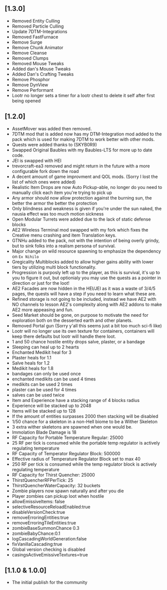 ## [1.3.0]
- Removed Entity Culling
- Removed Particle Culling
- Update 7DTM-Integrations
- Removed FastFurnace
- Remove Surge
- Remove Chunk Animator
- Remove Cleanse
- Removed Clumps
- Removed Mouse Tweaks
- Added dan's Mouse Tweaks
- Added Dan's Crafting Tweaks
- Remove Phosphor
- Remove DynView
- Remove Performant
- Lootr no longer sets a timer for a lootr chest to delete it self after first being opened

## [1.2.0]
- AssetMover was added then removed.
- 7DTM mod that is added now has my DTM-Integration mod added to the pack which is used for making 7DTM to work better with other mods.
- Quests were added thanks to (SKYB0R9)
- Swapped Original Baubles with my Baubles-LTS for more up to date code.
- JEI is swapped with HEI
- trevorcraft-ea3 removed and might return in the future with a more configurable fork down the road
- A decent amount of game improvment and QOL mods. (Sorry I lost the list of which ones were added)
- Realistic Item Drops are now Auto Pickup-able, no longer do you need to manually click each item you're trying to pick up
- Any armor should now allow protection against the burning sun, the better the armor the better the protection
- Only blindness and weakness is given if you're under the sun naked, the nausia effect was too much motion sickness
- Open Modular Turrets were added due to the lack of static defense blocks
- AE2 Wireless Terminal mod swapped with my fork which fixes the Creative menu crashing and item Translation keys.
- GTNHu added to the pack, not with the intention of being overly grindy, but to sink folks into a realism persona of survival.
- Major change on wild resource spawning to emphasize the dependency on `Ex Nihilo`
- Gregicality Multiblocks added to allow higher gains ability with lower tiers by utilizing multi block functionality.
- Progression is purposly left up to the player, as this is survival, it's up to you to figure it out, but optionialy you may use the quests as a pointer in direction or just for the loot!
- AE2 Facades are now hidden in the HEI/JEI as it was a waste of 3/4/5 pages, the quests will have a step if you need to learn what these are.
- Refined storage is not going to be included, instead we have AE2 with NO channels to lesson AE2's complexity along with AE2 addons to make AE2 more appeasing and fun.
- Seed Market should be gone, on purpose to motivate the need for exploration both on the desserted earth and other planets.
- Removed Portal gun (Sorry y'all this seems just a bit too much sci-fi like)
- Lootr will no longer use its own texture for containers, containers will keep there defaults but lootr will handle there loot.
- 1 and 50 chance hostile entity drops salve, plaster, or a bandage
- Sleeping can heal up to 2 hearts
- Enchanted Medikit heal for 3
- Plaster heals for 1.1
- Salve heals for 1.2
- Medikit heals for 1.8
- bandages can only be used once
- enchanted medikits can be used 4 times
- medikits can be used 2 times
- plaster can be used for 4 times
- salves can be used twice
- Item and Experience have a stacking range of 4 blocks radius
- Experience will be stacked up to 2048
- Items will be stacked up to 128
- If the amount of entities surpasses 2000 then stacking will be disabled
- 1/50 chance for a skeleton in a non-Hell biome to be a Wither Skeleton
- 3 extra wither skeletons are spawned when one would be.
- Immolation Blade Damage is 18
- RF Capacity for Portable Temperature Regular: 25000
- 25 RF per tick is consumed while the portable temp regulator is actively regulating temperature
- RF Capacity of Temperator Regulator Block: 500000
- Effective radius of Temperature Regulator Block set to max 40
- 250 RF per tick is consumed while the temp regulator block is actively regulating temperature
- RF Capacity for Thirst Quencher: 25000
- ThirstQuencherRFPerTick: 25
- ThirstQuencherWaterCapacity: 32 buckets
- Zombie players now spawn naturally and after you die
- Player zombies can pickup loot when hostile
- allowEmissiveItems: false
- selectiveResourceReloadEnabled:true
- disableVersionCheck:true
- removeErroringEntities:true
- removeErroringTileEntities:true
- zombieBaseSummonChance 0.3
- zombieBabyChance:0.1
- logCascadingWorldGeneration:false
- fixVanillaCascading:true
- Global version checking is disabled
- casingsActiveEmissiveTextures=true

## [1.1.0 & 1.0.0]
- The initial publish for the community